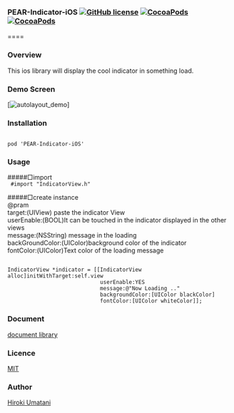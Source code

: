 ### PEAR-Indicator-iOS [![GitHub license](https://img.shields.io/badge/LICENSE-MIT%20LICENSE-blue.svg)](https://github.com/HirokiUmatani/PEAR-Indicator-iOS/LICENSE) [![CocoaPods](https://img.shields.io/badge/platform-ios-lightgrey.svg)](https://cocoapods.org/pods/PEAR-Indicator-iOS) [![CocoaPods](https://img.shields.io/cocoapods/v/PEAR-Indicator-iOS.svg)](https://cocoapods.org/pods/PEAR-Indicator-iOS)  

====
### Overview
This ios library will display the cool indicator in something load.

### Demo Screen
[![autolayout_demo](http://pear.chat/image/indicator-demo-o.gif)]

### Installation
<code>
pod 'PEAR-Indicator-iOS'
</code>

### Usage

#####□import  
<code>
 #import "IndicatorView.h"
</code>

#####□create instance  
@pram  
 target:(UIView) paste the indicator View  
 userEnable:(BOOL)It can be touched in the indicator displayed in the other views  
 message:(NSString) message in the loading  
 backGroundColor:(UIColor)background color of the indicator  
 fontColor:(UIColor)Text color of the loading message  
 
<code>
IndicatorView *indicator = [[IndicatorView alloc]initWithTarget:self.view
                             userEnable:YES  
                             message:@"Now Loading .."
                             backgroundColor:[UIColor blackColor]  
                             fontColor:[UIColor whiteColor]];  
</code>

### Document
[document library](http://cocoadocs.org/docsets/PEAR-Indicator-iOS)

### Licence
[MIT](https://github.com/HirokiUmatani/PEAR-Indicator-iOS/blob/master/LICENSE)

### Author
[Hiroki Umatani](https://github.com/HirokiUmatani)
